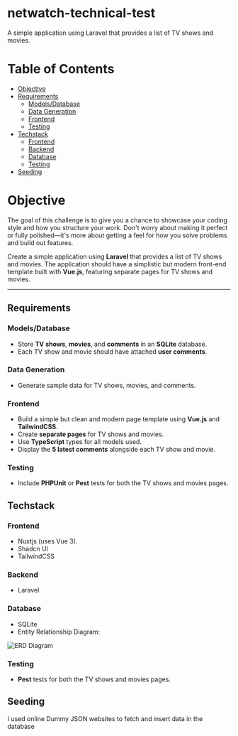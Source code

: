 # netwatch-technical-test
A simple application using Laravel that provides a list of TV shows and movies.

# Table of Contents
- [Objective](#objective)
- [Requirements](#requirements)
  - [Models/Database](#modelsdatabase)
  - [Data Generation](#data-generation)
  - [Frontend](#frontend)
  - [Testing](#testing)
- [Techstack](#techstack)
  - [Frontend](#frontend)
  - [Backend](#backend)
  - [Database](#database)
  - [Testing](#testing)
- [Seeding](#seeding)

# Objective
The goal of this challenge is to give you a chance to showcase your coding style and how you structure your work. Don't worry about making it perfect or fully polished—it's more about getting a feel for how you solve problems and build out features.

Create a simple application using **Laravel** that provides a list of TV shows and movies. The application should have a simplistic but modern front-end template built with **Vue.js**, featuring separate pages for TV shows and movies.

---

## Requirements

### Models/Database
- Store **TV shows**, **movies**, and **comments** in an **SQLite** database.
- Each TV show and movie should have attached **user comments**.

### Data Generation
- Generate sample data for TV shows, movies, and comments.

### Frontend
- Build a simple but clean and modern page template using **Vue.js** and **TailwindCSS**.
- Create **separate pages** for TV shows and movies.
- Use **TypeScript** types for all models used.
- Display the **5 latest comments** alongside each TV show and movie.

### Testing
- Include **PHPUnit** or **Pest** tests for both the TV shows and movies pages.


## Techstack

### Frontend
- Nuxtjs (uses Vue 3).
- Shadcn UI
- TailwindCSS

### Backend
- Laravel

### Database
- SQLite
- Entity Relationship Diagram:
   
![ERD Diagram](https://github.com/user-attachments/assets/b7fb27e9-411d-4802-aad7-1e144b524af7)


### Testing
- **Pest** tests for both the TV shows and movies pages.

## Seeding
I used online Dummy JSON websites to fetch and insert data in the database
